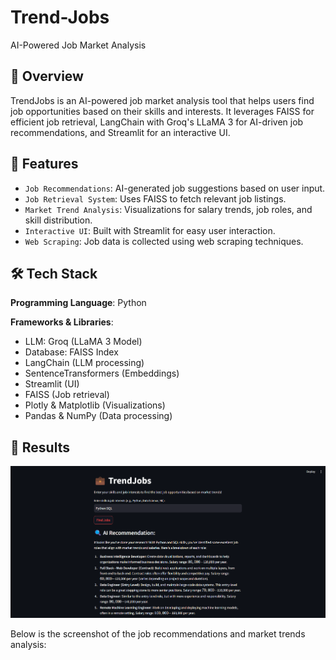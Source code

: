 # Trend-Jobs
AI-Powered Job Market Analysis

## 📌 Overview

TrendJobs is an AI-powered job market analysis tool that helps users find job opportunities based on their skills and interests. It leverages FAISS for efficient job retrieval, LangChain with Groq's LLaMA 3 for AI-driven job recommendations, and Streamlit for an interactive UI.

## 🚀 Features

- `Job Recommendations`: AI-generated job suggestions based on user input.
- `Job Retrieval System`: Uses FAISS to fetch relevant job listings.
- `Market Trend Analysis`: Visualizations for salary trends, job roles, and skill distribution.
- `Interactive UI`: Built with Streamlit for easy user interaction.
- `Web Scraping`: Job data is collected using web scraping techniques.

## 🛠️ Tech Stack

**Programming Language**: Python

**Frameworks & Libraries**:
- LLM: Groq (LLaMA 3 Model)
- Database: FAISS Index
- LangChain (LLM processing)
- SentenceTransformers (Embeddings)
- Streamlit (UI)
- FAISS (Job retrieval)
- Plotly & Matplotlib (Visualizations)
- Pandas & NumPy (Data processing)


## 📸 Results

![](https://github.com/GOURIKP/Trend-Jobs/blob/main/Dataset/images/Screenshot%202025-02-08%20231144.png)

Below is the screenshot of the job recommendations and market trends analysis:
